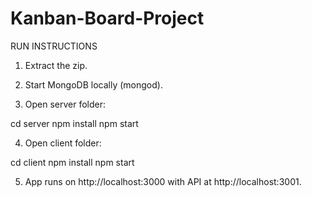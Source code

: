 # Kanban-Board-Project

RUN INSTRUCTIONS

1. Extract the zip.

2. Start MongoDB locally (mongod).

3. Open server folder:

  cd server
  npm install
  npm start


4. Open client folder:

  cd client
  npm install
  npm start


5. App runs on http://localhost:3000
 with API at http://localhost:3001.
